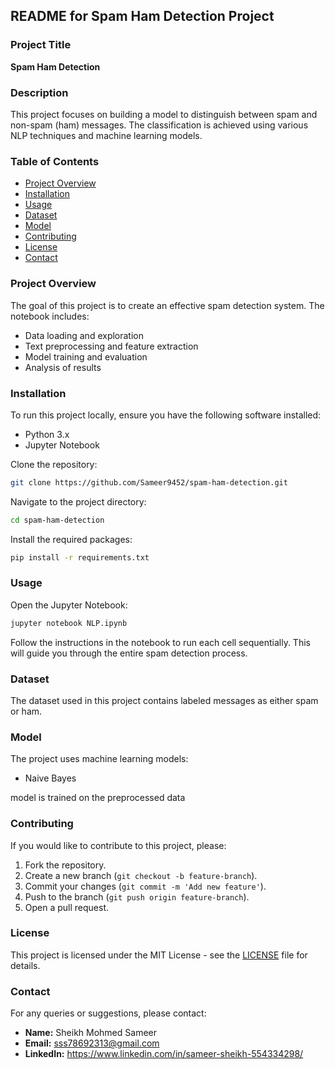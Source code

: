 
## README for Spam Ham Detection Project

### Project Title
**Spam Ham Detection**

### Description
This project focuses on building a model to distinguish between spam and non-spam (ham) messages. The classification is achieved using various NLP techniques and machine learning models.

### Table of Contents
- [Project Overview](#project-overview)
- [Installation](#installation)
- [Usage](#usage)
- [Dataset](#dataset)
- [Model](#model)
- [Contributing](#contributing)
- [License](#license)
- [Contact](#contact)

### Project Overview
The goal of this project is to create an effective spam detection system. The notebook includes:
- Data loading and exploration
- Text preprocessing and feature extraction
- Model training and evaluation
- Analysis of results

### Installation
To run this project locally, ensure you have the following software installed:
- Python 3.x
- Jupyter Notebook

Clone the repository:
```bash
git clone https://github.com/Sameer9452/spam-ham-detection.git
```

Navigate to the project directory:
```bash
cd spam-ham-detection
```

Install the required packages:
```bash
pip install -r requirements.txt
```

### Usage
Open the Jupyter Notebook:
```bash
jupyter notebook NLP.ipynb
```
Follow the instructions in the notebook to run each cell sequentially. This will guide you through the entire spam detection process.

### Dataset
The dataset used in this project contains labeled messages as either spam or ham. 

### Model
The project uses  machine learning models:
- Naive Bayes

 model is trained on the preprocessed data


### Contributing
If you would like to contribute to this project, please:
1. Fork the repository.
2. Create a new branch (`git checkout -b feature-branch`).
3. Commit your changes (`git commit -m 'Add new feature'`).
4. Push to the branch (`git push origin feature-branch`).
5. Open a pull request.

### License
This project is licensed under the MIT License - see the [LICENSE](LICENSE) file for details.

### Contact
For any queries or suggestions, please contact:
- **Name:** Sheikh Mohmed Sameer
- **Email:** sss78692313@gmail.com
- **LinkedIn:** https://www.linkedin.com/in/sameer-sheikh-554334298/
